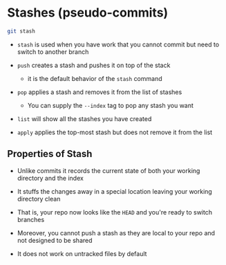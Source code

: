 # Stashes (pseudo-commits)

```bash
git stash
```

- `stash` is used when you have work that you cannot commit but need to switch
to another branch

- `push` creates a stash and pushes it on top of the stack

  - it is the default behavior of the `stash` command

- `pop` applies a stash and removes it from the list of stashes

  - You can supply the `--index` tag to pop any stash you want

- `list` will show all the stashes you have created

- `apply` applies the top-most stash but does not remove it from the list

## Properties of Stash

- Unlike commits it records the current state of both your working directory and
the index

- It stuffs the changes away in a special location leaving your working directory
clean

- That is, your repo now looks like the `HEAD` and you're ready to switch branches

- Moreover, you cannot push a stash as they are local to your repo and not designed
to be shared

- It does not work on untracked files by default

